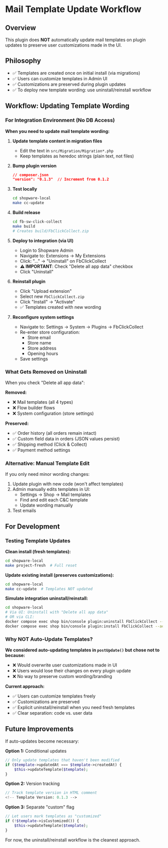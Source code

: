# Mail Template Update Workflow

## Overview

This plugin does **NOT** automatically update mail templates on plugin updates to preserve user customizations made in the UI.

## Philosophy

- ✅ Templates are created once on initial install (via migrations)
- ✅ Users can customize templates in Admin UI
- ✅ Customizations are preserved during plugin updates
- ✅ To deploy new template wording: use uninstall/reinstall workflow

## Workflow: Updating Template Wording

### For Integration Environment (No DB Access)

**When you need to update mail template wording:**

1. **Update template content in migration files**
   - Edit the text in `src/Migration/Migration*.php`
   - Keep templates as heredoc strings (plain text, not files)

2. **Bump plugin version**
   ```json
   // composer.json
   "version": "0.1.3"  // Increment from 0.1.2
   ```

3. **Test locally**
   ```bash
   cd shopware-local
   make cc-update
   ```

4. **Build release**
   ```bash
   cd fb-sw-click-collect
   make build
   # Creates build/FbClickCollect.zip
   ```

5. **Deploy to integration (via UI)**
   - Login to Shopware Admin
   - Navigate to: Extensions → My Extensions
   - Click: "..." → "Uninstall" on FbClickCollect
   - **⚠️ IMPORTANT**: Check "Delete all app data" checkbox
   - Click "Uninstall"
   
6. **Reinstall plugin**
   - Click "Upload extension"
   - Select new `FbClickCollect.zip`
   - Click "Install" → "Activate"
   - ✅ Templates created with new wording

7. **Reconfigure system settings**
   - Navigate to: Settings → System → Plugins → FbClickCollect
   - Re-enter store configuration:
     - Store email
     - Store name
     - Store address
     - Opening hours
   - Save settings

### What Gets Removed on Uninstall

When you check "Delete all app data":

**Removed:**
- ❌ Mail templates (all 4 types)
- ❌ Flow builder flows
- ❌ System configuration (store settings)

**Preserved:**
- ✅ Order history (all orders remain intact)
- ✅ Custom field data in orders (JSON values persist)
- ✅ Shipping method (Click & Collect)
- ✅ Payment method settings

### Alternative: Manual Template Edit

If you only need minor wording changes:

1. Update plugin with new code (won't affect templates)
2. Admin manually edits templates in UI:
   - Settings → Shop → Mail templates
   - Find and edit each C&C template
   - Update wording manually
3. Test emails

## For Development

### Testing Template Updates

**Clean install (fresh templates):**
```bash
cd shopware-local
make project-fresh  # Full reset
```

**Update existing install (preserves customizations):**
```bash
cd shopware-local
make cc-update  # Templates NOT updated
```

**Simulate integration uninstall/reinstall:**
```bash
cd shopware-local
# Via UI: Uninstall with "Delete all app data"
# OR via CLI:
docker compose exec shop bin/console plugin:uninstall FbClickCollect --skip-user-data
docker compose exec shop bin/console plugin:install FbClickCollect --activate
```

### Why NOT Auto-Update Templates?

**We considered auto-updating templates in `postUpdate()` but chose not to because:**

- ❌ Would overwrite user customizations made in UI
- ❌ Users would lose their changes on every plugin update
- ❌ No way to preserve custom wording/branding

**Current approach:**
- ✅ Users can customize templates freely
- ✅ Customizations are preserved
- ✅ Explicit uninstall/reinstall when you need fresh templates
- ✅ Clear separation: code vs. user data

## Future Improvements

If auto-updates become necessary:

**Option 1:** Conditional updates
```php
// Only update templates that haven't been modified
if ($template->updatedAt === $template->createdAt) {
    $this->updateTemplate($template);
}
```

**Option 2:** Version tracking
```php
// Track template version in HTML comment
<!-- Template Version: 0.1.3 -->
```

**Option 3:** Separate "custom" flag
```php
// Let users mark templates as "customized"
if (!$template->isCustomized()) {
    $this->updateTemplate($template);
}
```

For now, the uninstall/reinstall workflow is the cleanest approach.
